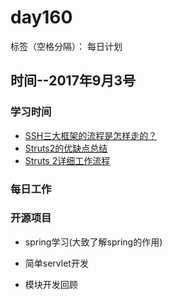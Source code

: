# day160

标签（空格分隔）： 每日计划


## 时间--2017年9月3号


### 学习时间<br>
* [SSH三大框架的流程是怎样走的？][1]
* [Struts2的优缺点总结][2]
* [Struts 2详细工作流程][3]

### 每日工作<br>


### 开源项目
* spring学习(大致了解spring的作用)
* 简单servlet开发
* 模块开发回顾


  [1]: http://bbs.csdn.net/topics/380063827
  [2]: http://blog.csdn.net/chenleixing/article/details/44572637
  [3]: http://blog.csdn.net/zzjjiandan/article/details/9837869
